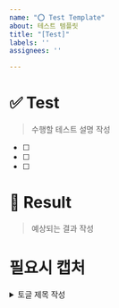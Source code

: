 ```yaml
---
name: "⭕️ Test Template"
about: 테스트 템플릿
title: "[Test]"
labels: ''
assignees: ''

---
```


# ✅ Test
> 수행할 테스트 설명 작성
- [ ]
- [ ]
- [ ]

# 💯 Result
> 예상되는 결과 작성

# 필요시 캡처
<details>
  <summary> 토글 제목 작성 </summary>

</details>
<br>

